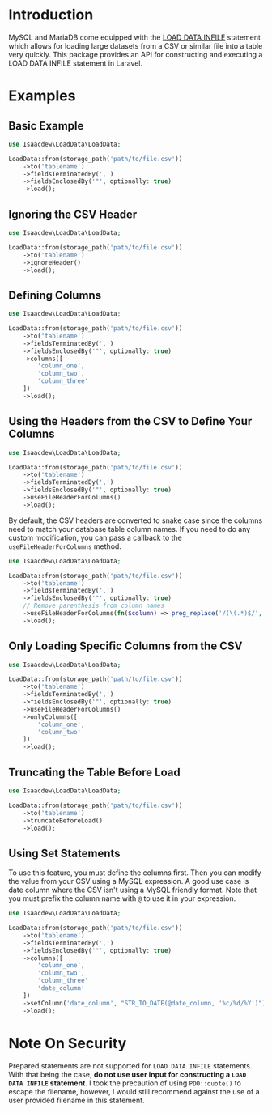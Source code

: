 # Introduction

MySQL and MariaDB come equipped with the [LOAD DATA INFILE](https://mariadb.com/kb/en/load-data-infile/) statement which allows for loading large datasets from a CSV or similar file into a table very quickly. This package provides an API for constructing and executing a LOAD DATA INFILE statement in Laravel.

# Examples

## Basic Example

```php
use Isaacdew\LoadData\LoadData;

LoadData::from(storage_path('path/to/file.csv'))
    ->to('tablename')
    ->fieldsTerminatedBy(',')
    ->fieldsEnclosedBy('"', optionally: true)
    ->load();
```

## Ignoring the CSV Header

```php
use Isaacdew\LoadData\LoadData;

LoadData::from(storage_path('path/to/file.csv'))
    ->to('tablename')
    ->ignoreHeader()
    ->load();
```

## Defining Columns

```php
use Isaacdew\LoadData\LoadData;

LoadData::from(storage_path('path/to/file.csv'))
    ->to('tablename')
    ->fieldsTerminatedBy(',')
    ->fieldsEnclosedBy('"', optionally: true)
    ->columns([
        'column_one',
        'column_two',
        'column_three'
    ])
    ->load();
```


## Using the Headers from the CSV to Define Your Columns


```php
use Isaacdew\LoadData\LoadData;

LoadData::from(storage_path('path/to/file.csv'))
    ->to('tablename')
    ->fieldsTerminatedBy(',')
    ->fieldsEnclosedBy('"', optionally: true)
    ->useFileHeaderForColumns()
    ->load();
```

By default, the CSV headers are converted to snake case since the columns need to match your database table column names. If you need to do any custom modification, you can pass a callback to the `useFileHeaderForColumns` method.

```php
use Isaacdew\LoadData\LoadData;

LoadData::from(storage_path('path/to/file.csv'))
    ->to('tablename')
    ->fieldsTerminatedBy(',')
    ->fieldsEnclosedBy('"', optionally: true)
    // Remove parenthesis from column names
    ->useFileHeaderForColumns(fn($column) => preg_replace('/(\(.*)$/', '', $column))
    ->load();
```

## Only Loading Specific Columns from the CSV

```php
use Isaacdew\LoadData\LoadData;

LoadData::from(storage_path('path/to/file.csv'))
    ->to('tablename')
    ->fieldsTerminatedBy(',')
    ->fieldsEnclosedBy('"', optionally: true)
    ->useFileHeaderForColumns()
    ->onlyColumns([
        'column_one',
        'column_two'
    ])
    ->load();
```

## Truncating the Table Before Load

```php
use Isaacdew\LoadData\LoadData;

LoadData::from(storage_path('path/to/file.csv'))
    ->to('tablename')
    ->truncateBeforeLoad()
    ->load();
```
## Using Set Statements

To use this feature, you must define the columns first. Then you can modify the value from your CSV using a MySQL expression. A good use case is date column where the CSV isn't using a MySQL friendly format. Note that you must prefix the column name with `@` to use it in your expression.

```php
use Isaacdew\LoadData\LoadData;

LoadData::from(storage_path('path/to/file.csv'))
    ->to('tablename')
    ->fieldsTerminatedBy(',')
    ->fieldsEnclosedBy('"', optionally: true)
    ->columns([
        'column_one',
        'column_two',
        'column_three'
        'date_column'
    ])
    ->setColumn('date_column', "STR_TO_DATE(@date_column, '%c/%d/%Y')") // Convert MM/DD/YYYY to a MySQL date
    ->load();
```

# Note On Security

Prepared statements are not supported for `LOAD DATA INFILE` statements. With that being the case, **do not use user input for constructing a `LOAD DATA INFILE` statement**. I took the precaution of using `PDO::quote()` to escape the filename, however, I would still recommend against the use of a user provided filename in this statement.
